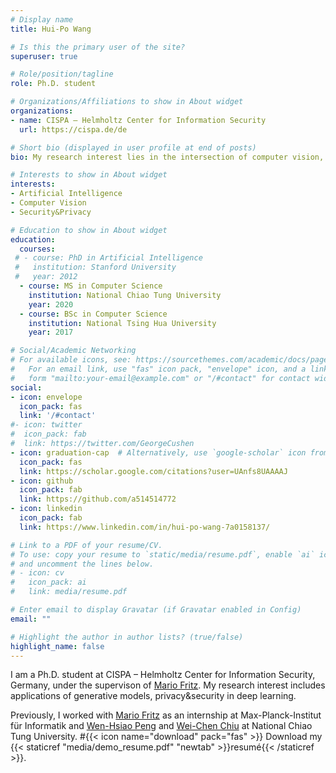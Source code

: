 ```yaml
---
# Display name
title: Hui-Po Wang

# Is this the primary user of the site?
superuser: true

# Role/position/tagline
role: Ph.D. student

# Organizations/Affiliations to show in About widget
organizations:
- name: CISPA – Helmholtz Center for Information Security
  url: https://cispa.de/de

# Short bio (displayed in user profile at end of posts)
bio: My research interest lies in the intersection of computer vision, deep learning, and security/privacy.

# Interests to show in About widget
interests:
- Artificial Intelligence
- Computer Vision
- Security&Privacy

# Education to show in About widget
education:
  courses:
 # - course: PhD in Artificial Intelligence
 #   institution: Stanford University
 #   year: 2012
  - course: MS in Computer Science
    institution: National Chiao Tung University
    year: 2020
  - course: BSc in Computer Science
    institution: National Tsing Hua University
    year: 2017

# Social/Academic Networking
# For available icons, see: https://sourcethemes.com/academic/docs/page-builder/#icons
#   For an email link, use "fas" icon pack, "envelope" icon, and a link in the
#   form "mailto:your-email@example.com" or "/#contact" for contact widget.
social:
- icon: envelope
  icon_pack: fas
  link: '/#contact'
#- icon: twitter
#  icon_pack: fab
#  link: https://twitter.com/GeorgeCushen
- icon: graduation-cap  # Alternatively, use `google-scholar` icon from `ai` icon pack
  icon_pack: fas
  link: https://scholar.google.com/citations?user=UAnfs8UAAAAJ
- icon: github
  icon_pack: fab
  link: https://github.com/a514514772
- icon: linkedin
  icon_pack: fab
  link: https://www.linkedin.com/in/hui-po-wang-7a0158137/

# Link to a PDF of your resume/CV.
# To use: copy your resume to `static/media/resume.pdf`, enable `ai` icons in `params.toml`, 
# and uncomment the lines below.
# - icon: cv
#   icon_pack: ai
#   link: media/resume.pdf

# Enter email to display Gravatar (if Gravatar enabled in Config)
email: ""

# Highlight the author in author lists? (true/false)
highlight_name: false
---
```


I am a Ph.D. student at CISPA – Helmholtz Center for Information Security, Germany, under the supervison of [Mario Fritz](https://cispa.saarland/group/fritz/). My research interest includes applications of generative models, privacy&security in deep learning.

Previously, I worked with [Mario Fritz](https://cispa.saarland/group/fritz/) as an internship at Max-Planck-Institut für Informatik and [Wen-Hsiao Peng](https://sites.google.com/g2.nctu.edu.tw/wpeng/cv) and [Wei-Chen Chiu](https://walonchiu.github.io/) at National Chiao Tung University.
#{{< icon name="download" pack="fas" >}} Download my {{< staticref "media/demo_resume.pdf" "newtab" >}}resumé{{< /staticref >}}.

